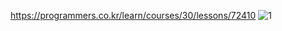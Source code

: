 https://programmers.co.kr/learn/courses/30/lessons/72410
![1](https://user-images.githubusercontent.com/72718608/132377596-fae2e024-3c14-43cc-9aa1-c57bbb79b7dd.png)
